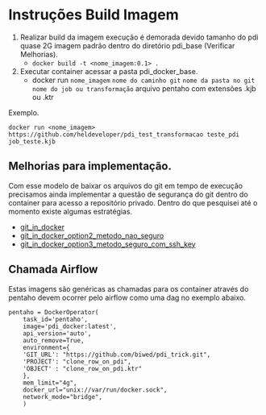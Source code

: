 # Instruções Build Imagem


1. Realizar build da imagem execução é demorada devido tamanho do pdi quase 2G imagem padrão dentro do diretório pdi_base (Verificar Melhorias).
    * `docker build -t <nome_imagem:0.1> .`
2. Executar container acessar a pasta pdi_docker_base.
    * docker run `nome_imagem` `nome do caminho git` `nome da pasta no git` `nome do job ou transformação` arquivo pentaho com extensões .kjb ou .ktr

Exemplo.
```
docker run <nome_imagem> https://github.com/heldeveloper/pdi_test_transformacao teste_pdi job_teste.kjb
```

## Melhorias para implementação.

Com esse modelo de baixar os arquivos do git em tempo de execução precisamos ainda implementar a questão de segurança do git dentro do container para acesso a repositório privado.
Dentro do que pesquisei até o momento existe algumas estratégias.
* [git_in_docker](https://www.baeldung.com/ops/dockerfile-git-strategies)
* [git_in_docker_option2_metodo_nao_seguro](https://pt.stackoverflow.com/questions/113663/clonar-reposit%C3%B3rio-privado-passando-senha-como-par%C3%A2metro)
* [git_in_docker_option3_metodo_seguro_com_ssh_key](https://stackoverflow.com/questions/18136389/using-ssh-keys-inside-docker-container)


## Chamada Airflow

Estas imagens são genéricas as chamadas para os container através do pentaho devem ocorrer pelo airflow como uma dag no exemplo abaixo.


```
pentaho = DockerOperator(
    task_id='pentaho',
    image='pdi_docker:latest',
    api_version='auto',
    auto_remove=True,
    environment={
    'GIT_URL': "https://github.com/biwed/pdi_trick.git",
    'PROJECT': "clone_row_on_pdi",
    'OBJECT' : "clone_row_on_pdi.ktr"
    },
    mem_limit="4g",
    docker_url="unix://var/run/docker.sock",
    network_mode="bridge",
    )
```


    